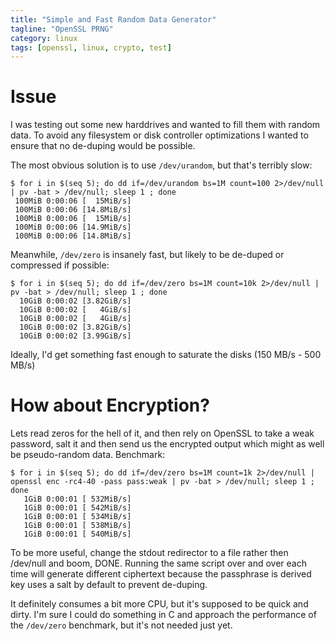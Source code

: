 ```yaml
---
title: "Simple and Fast Random Data Generator"
tagline: "OpenSSL PRNG"
category: linux 
tags: [openssl, linux, crypto, test]
---
```


# Issue

I was testing out some new harddrives and wanted to fill them with random data.  To avoid any filesystem or disk controller optimizations I wanted to ensure that no de-duping would be possible.

The most obvious solution is to use `/dev/urandom`, but that's terribly slow:

    $ for i in $(seq 5); do dd if=/dev/urandom bs=1M count=100 2>/dev/null | pv -bat > /dev/null; sleep 1 ; done
     100MiB 0:00:06 [  15MiB/s]
     100MiB 0:00:06 [14.8MiB/s]
     100MiB 0:00:06 [  15MiB/s]
     100MiB 0:00:06 [14.9MiB/s]
     100MiB 0:00:06 [14.8MiB/s]

Meanwhile, `/dev/zero` is insanely fast, but likely to be de-duped or compressed if possible:

    $ for i in $(seq 5); do dd if=/dev/zero bs=1M count=10k 2>/dev/null | pv -bat > /dev/null; sleep 1 ; done
      10GiB 0:00:02 [3.82GiB/s]
      10GiB 0:00:02 [   4GiB/s]
      10GiB 0:00:02 [   4GiB/s]
      10GiB 0:00:02 [3.82GiB/s]
      10GiB 0:00:02 [3.99GiB/s]

Ideally, I'd get something fast enough to saturate the disks (150 MB/s - 500 MB/s)

# How about Encryption?

Lets read zeros for the hell of it, and then rely on OpenSSL to take a weak password, salt it and then send us the encrypted output which might as well be pseudo-random data.  Benchmark:

    $ for i in $(seq 5); do dd if=/dev/zero bs=1M count=1k 2>/dev/null | openssl enc -rc4-40 -pass pass:weak | pv -bat > /dev/null; sleep 1 ; done
       1GiB 0:00:01 [ 532MiB/s]
       1GiB 0:00:01 [ 542MiB/s]
       1GiB 0:00:01 [ 534MiB/s]
       1GiB 0:00:01 [ 538MiB/s]
       1GiB 0:00:01 [ 540MiB/s]

To be more useful, change the stdout redirector to a file rather then /dev/null and boom, DONE.  Running the same script over and over each time will generate different ciphertext because the passphrase is derived key uses a salt by default to prevent de-duping.

It definitely consumes a bit more CPU, but it's supposed to be quick and dirty.  I'm sure I could do something in C and approach the performance of the `/dev/zero` benchmark, but it's not needed just yet.
